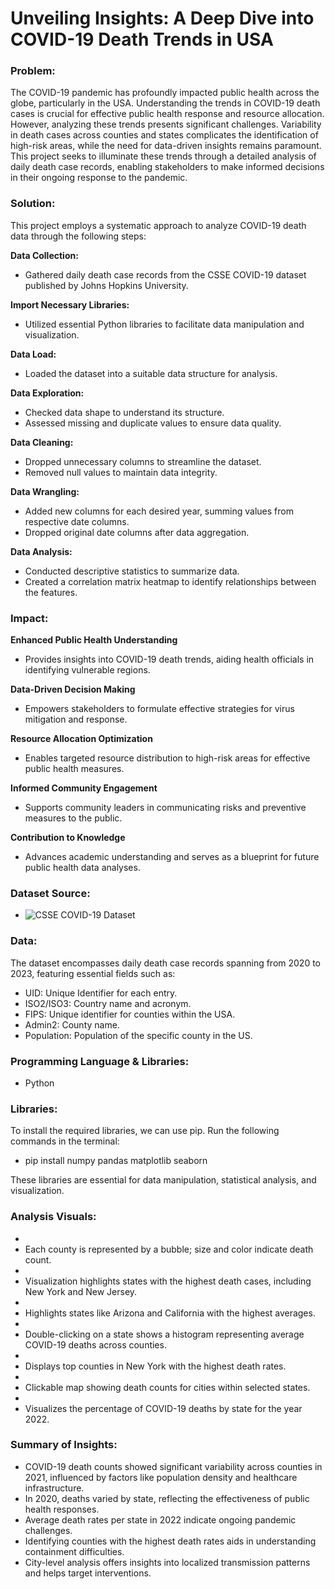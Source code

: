 # Unveiling Insights: A Deep Dive into COVID-19 Death Trends in USA

### **Problem:**

The COVID-19 pandemic has profoundly impacted public health across the globe, particularly in the USA. Understanding the trends in COVID-19 death cases is crucial for effective public health response and resource allocation. However, analyzing these trends presents significant challenges. Variability in death cases across counties and states complicates the identification of high-risk areas, while the need for data-driven insights remains paramount. This project seeks to illuminate these trends through a detailed analysis of daily death case records, enabling stakeholders to make informed decisions in their ongoing response to the pandemic.


### **Solution:**

This project employs a systematic approach to analyze COVID-19 death data through the following steps:

**Data Collection:**

- Gathered daily death case records from the CSSE COVID-19 dataset published by Johns Hopkins University.

**Import Necessary Libraries:**

- Utilized essential Python libraries to facilitate data manipulation and visualization.

**Data Load:**

- Loaded the dataset into a suitable data structure for analysis.

**Data Exploration:**

- Checked data shape to understand its structure.
- Assessed missing and duplicate values to ensure data quality.

**Data Cleaning:**

- Dropped unnecessary columns to streamline the dataset.
- Removed null values to maintain data integrity.

**Data Wrangling:**

- Added new columns for each desired year, summing values from respective date columns.
- Dropped original date columns after data aggregation.

**Data Analysis:**

- Conducted descriptive statistics to summarize data.
- Created a correlation matrix heatmap to identify relationships between the features.


### **Impact:**

**Enhanced Public Health Understanding**
- Provides insights into COVID-19 death trends, aiding health officials in identifying vulnerable regions.

**Data-Driven Decision Making**
- Empowers stakeholders to formulate effective strategies for virus mitigation and response.
  
**Resource Allocation Optimization**
- Enables targeted resource distribution to high-risk areas for effective public health measures.

**Informed Community Engagement**
- Supports community leaders in communicating risks and preventive measures to the public.

**Contribution to Knowledge**
- Advances academic understanding and serves as a blueprint for future public health data analyses.


### **Dataset Source:**
- ![CSSE COVID-19 Dataset]([https://www.kaggle.com/datasets/lokeshparab/amazon-products-dataset/](https://github.com/CSSEGISandData/COVID-19/tree/master/csse_covid_19_data/csse_covid_19_daily_reports_us))

### **Data:**

The dataset encompasses daily death case records spanning from 2020 to 2023, featuring essential fields such as:

- UID: Unique Identifier for each entry.
- ISO2/ISO3: Country name and acronym.
- FIPS: Unique identifier for counties within the USA.
- Admin2: County name.
- Population: Population of the specific county in the US.

### **Programming Language & Libraries:**
- Python

### **Libraries:**

To install the required libraries, we can use pip. Run the following commands in the terminal:
- pip install numpy pandas matplotlib seaborn

These libraries are essential for data manipulation, statistical analysis, and visualization.

### **Analysis Visuals:**
-
- Each county is represented by a bubble; size and color indicate death count.
-
- Visualization highlights states with the highest death cases, including New York and New Jersey.
-
- Highlights states like Arizona and California with the highest averages.
-
- Double-clicking on a state shows a histogram representing average COVID-19 deaths across counties.
-
- Displays top counties in New York with the highest death rates.
-
- Clickable map showing death counts for cities within selected states.
- 
- Visualizes the percentage of COVID-19 deaths by state for the year 2022.


### **Summary of Insights:**

- COVID-19 death counts showed significant variability across counties in 2021, influenced by factors like population density and healthcare infrastructure.
- In 2020, deaths varied by state, reflecting the effectiveness of public health responses.
- Average death rates per state in 2022 indicate ongoing pandemic challenges.
- Identifying counties with the highest death rates aids in understanding containment difficulties.
- City-level analysis offers insights into localized transmission patterns and helps target interventions.



